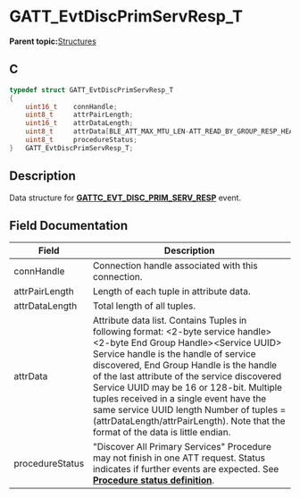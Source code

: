 # GATT\_EvtDiscPrimServResp\_T

**Parent topic:**[Structures](GUID-3BBA6E22-85EE-4B8F-BC37-840881963D97.md)

## C

```c
typedef struct GATT_EvtDiscPrimServResp_T
{
    uint16_t    connHandle;
    uint8_t     attrPairLength;
    uint16_t    attrDataLength;
    uint8_t     attrData[BLE_ATT_MAX_MTU_LEN-ATT_READ_BY_GROUP_RESP_HEADER_SIZE];
    uint8_t     procedureStatus;
}   GATT_EvtDiscPrimServResp_T;
```

## Description

Data structure for **[GATTC\_EVT\_DISC\_PRIM\_SERV\_RESP](GUID-20EFFBD2-7D3F-40CA-B85C-8FD3202D9933.md)** event.

## Field Documentation

|Field|Description|
|-----|-----------|
|connHandle|Connection handle associated with this connection.|
|attrPairLength|Length of each tuple in attribute data.|
|attrDataLength|Total length of all tuples.|
|attrData|Attribute data list. Contains Tuples in following format: <2-byte service handle\> <2-byte End Group Handle\><Service UUID\> Service handle is the handle of service discovered, End Group Handle is the handle of the last attribute of the service discovered Service UUID may be 16 or 128-bit. Multiple tuples received in a single event have the same service UUID length Number of tuples = \(attrDataLength/attrPairLength\). Note that the format of the data is little endian.|
|procedureStatus|"Discover All Primary Services" Procedure may not finish in one ATT request. Status indicates if further events are expected. See **[Procedure status definition](GUID-6596ABFB-83DF-4A71-9F32-47D23E1659EF.md)**.|

